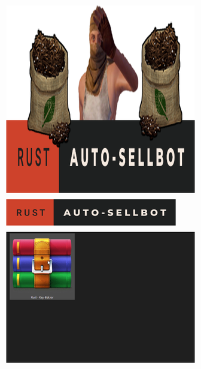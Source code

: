 [<img src="https://raw.githubusercontent.com/NapoII/Rust-Sell-Bot/main/README/bannerf.png?token=GHSAT0AAAAAABXYVRILGLO7JOR5Y4T2JNSSYX7VBMQ" height="500px" />](https://github.com/NapoII/Rust-Sell-Bot/archive/refs/heads/main.zip)

[<img src="https://raw.githubusercontent.com/NapoII/Rust-Sell-Bot/8348f6310077e65292488e6942e4da5093968c7f/README/rust-auto-sellbot.svg?token=AVAVQWQXDFKG5VPTAWJAAXLC76UGG" height="70px" />](https://github.com/https://github.com/NapoII/Rust-Sell-Bot/archive/refs/heads/main.zip)

[<img src="https://raw.githubusercontent.com/NapoII/Rust-Sell-Bot/main/README/Zulassen%20Gif.gif?token=GHSAT0AAAAAABXYVRIKX4DUCVYUNULI7HI4YX7VBOA" />](https://github.com/NapoII/Rust-Code-Raid-Bot/raw/main/Rust-Code-Raid-Bot.rar)



